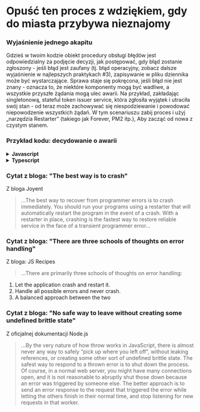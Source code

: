 # Opuść ten proces z wdziękiem, gdy do miasta przybywa nieznajomy

### Wyjaśnienie jednego akapitu

Gdzieś w twoim kodzie obiekt procedury obsługi błędów jest odpowiedzialny za podjęcie decyzji, jak postępować, gdy błąd zostanie zgłoszony - jeśli błąd jest zaufany (tj. błąd operacyjny, zobacz dalsze wyjaśnienie w najlepszych praktykach #3), zapisywanie w pliku dziennika może być wystarczające. Sprawa staje się pokręcona, jeśli błąd nie jest znany - oznacza to, że niektóre komponenty mogą być wadliwe, a wszystkie przyszłe żądania mogą ulec awarii. Na przykład, zakładając singletonową, stateful token issuer service, która zgłosiła wyjątek i utraciła swój stan - od teraz może zachowywać się niespodziewanie i powodować niepowodzenie wszystkich żądań. W tym scenariuszu zabij proces i użyj „narzędzia Restarter” (takiego jak Forever, PM2 itp.), Aby zacząć od nowa z czystym stanem.

### Przykład kodu: decydowanie o awarii

<details>
<summary><strong>Javascript</strong></summary>

```javascript
// Assuming developers mark known operational errors with error.isOperational=true, read best practice #3
process.on('uncaughtException', (error) => {
  errorManagement.handler.handleError(error);
  if(!errorManagement.handler.isTrustedError(error))
    process.exit(1)
});

// centralized error handler encapsulates error-handling related logic
function errorHandler() {
  this.handleError = (error) => {
    return logger.logError(error)
      .then(sendMailToAdminIfCritical)
      .then(saveInOpsQueueIfCritical)
      .then(determineIfOperationalError);
  }

  this.isTrustedError = (error) => {
    return error.isOperational;
  }
}
```
</details>

<details>
<summary><strong>Typescript</strong></summary>

```typescript
// Assuming developers mark known operational errors with error.isOperational=true, read best practice #3
process.on('uncaughtException', (error: Error) => {
  errorManagement.handler.handleError(error);
  if(!errorManagement.handler.isTrustedError(error))
    process.exit(1)
});

// centralized error object that derives from Node’s Error
export class AppError extends Error {
  public readonly isOperational: boolean;

  constructor(description: string, isOperational: boolean) {
    super(description);
    Object.setPrototypeOf(this, new.target.prototype); // restore prototype chain
    this.isOperational = isOperational;
    Error.captureStackTrace(this);
  }
}

// centralized error handler encapsulates error-handling related logic
class ErrorHandler {
  public async handleError(err: Error): Promise<void> {
    await logger.logError(err);
    await sendMailToAdminIfCritical();
    await saveInOpsQueueIfCritical();
    await determineIfOperationalError();
  };

  public isTrustedError(error: Error) {
    if (error instanceof AppError) {
      return error.isOperational;
    }
    return false;
  }
}

export const handler = new ErrorHandler();
```
</details>

### Cytat z bloga: "The best way is to crash"

Z bloga Joyent

> …The best way to recover from programmer errors is to crash immediately. You should run your programs using a restarter that will automatically restart the program in the event of a crash. With a restarter in place, crashing is the fastest way to restore reliable service in the face of a transient programmer error…

### Cytat z bloga: "There are three schools of thoughts on error handling"

Z bloga: JS Recipes

> …There are primarily three schools of thoughts on error handling:
1. Let the application crash and restart it.
2. Handle all possible errors and never crash.
3. A balanced approach between the two

### Cytat z bloga: "No safe way to leave without creating some undefined brittle state"

Z oficjalnej dokumentacji Node.js

> …By the very nature of how throw works in JavaScript, there is almost never any way to safely “pick up where you left off”, without leaking references, or creating some other sort of undefined brittle state. The safest way to respond to a thrown error is to shut down the process. Of course, in a normal web server, you might have many connections open, and it is not reasonable to abruptly shut those down because an error was triggered by someone else. The better approach is to send an error response to the request that triggered the error while letting the others finish in their normal time, and stop listening for new requests in that worker.
